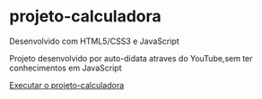 # projeto-calculadora
 Desenvolvido com HTML5/CSS3 e JavaScript

 Projeto desenvolvido por auto-didata atraves do YouTube,sem ter conhecimentos em JavaScript

 <a href="https://github.com/VitorFidelis/projeto-calculadora/index.html">Executar o projeto-calculadora</a>
